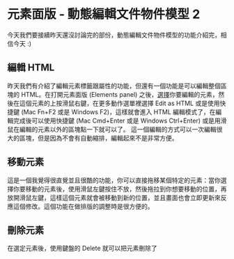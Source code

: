 # 元素面版 - 動態編輯文件物件模型 2
今天我們要接續昨天還沒討論完的部份，動態編輯文件物件模型的功能介紹完，相信今天 :)

## 編輯 HTML
昨天我們有介紹了編輯元素標籤跟屬性的功能，但還有一個功能是可以編輯整個區塊的 HTML。在打開元素面版 (Elements panel) 之後，[選擇](https://github.com/konekoya/talks/blob/master/intro-to-chrome-devtools-triathlon/day-7.md#%E5%B0%8B%E6%89%BE%E5%85%83%E7%B4%A0)你要編輯的元素，然後在這個元素的上按滑鼠右鍵，在更多動作選單裡選擇 Edit as HTML 或是使用快捷鍵 (Mac Fn+F2 或是 Windows F2)，這樣就會進入 HTML 編輯模式了，在編輯完成後可以使用快捷鍵 (Mac Cmd+Enter 或是 Windows Ctrl+Enter) 或是用滑鼠在編輯的元素以外的區塊點一下就可以了。
這一個編輯的方式可以一次編輯很大的區塊，但是因為不會有自動縮排，編輯起來不是非常方便。

## 移動元素
這是一個我覺得很直覺並且很酷的功能，你可以直接拖移某個特定的元素：當你選擇你要移動的元素後，使用滑鼠左鍵按住不放，然後拖拉到你想要移動的位置，再放開滑鼠左鍵，這樣這個元素就會被移動到新的位置，並且畫面也會立即更新來反應這個修改。這個功能在做排版的調整時是很方便的。

## 刪除元素
在選定元素後，使用鍵盤的 Delete 就可以把元素刪除了
